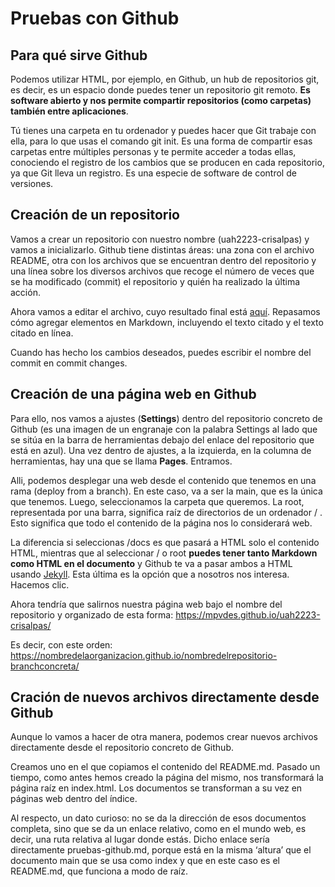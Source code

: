 # Pruebas con Github

## Para qué sirve Github

Podemos utilizar HTML, por ejemplo, en Github, un hub de repositorios git, es decir, es un espacio donde puedes tener un repositorio git remoto. **Es software abierto y nos permite compartir repositorios (como carpetas) también entre aplicaciones**.

Tú tienes una carpeta en tu ordenador y puedes hacer que Git trabaje con ella, para lo que usas el comando git init. Es una forma de compartir esas carpetas entre múltiples personas y te permite acceder a todas ellas, conociendo el registro de los cambios que se producen en cada repositorio, ya que Git lleva un registro. Es una especie de software de control de versiones.

## Creación de un repositorio

Vamos a crear un repositorio con nuestro nombre (uah2223-crisalpas) y vamos a inicializarlo. Github tiene distintas áreas: una zona con el archivo README, otra con los archivos que se encuentran dentro del repositorio y una línea sobre los diversos archivos que recoge el número de veces que se ha modificado (commit) el repositorio y quién ha realizado la última acción.

Ahora vamos a editar el archivo, cuyo resultado final está [aquí](pruebas-markdown.md). Repasamos cómo agregar elementos en Markdown, incluyendo el texto citado y el texto citado en línea.

Cuando has hecho los cambios deseados, puedes escribir el nombre del commit en commit changes.

## Creación de una página web en Github

Para ello, nos vamos a ajustes (**Settings**) dentro del repositorio concreto de Github (es una imagen de un engranaje con la palabra Settings al lado que se sitúa en la barra de herramientas debajo del enlace del repositorio que está en azul). Una vez dentro de ajustes, a la izquierda, en la columna de herramientas, hay una que se llama **Pages**. Entramos.

Alli, podemos desplegar una web desde el contenido que tenemos en una rama (deploy from a branch). En este caso, va a ser la main, que es la única que tenemos. Luego, seleccionamos la carpeta que queremos. La root, representada por una barra, significa raíz de directorios de un ordenador / . Esto significa que todo el contenido de la página nos lo considerará web.

La diferencia si seleccionas /docs es que pasará a HTML solo el contenido HTML, mientras que al seleccionar / o root **puedes tener tanto Markdown como HTML en el documento** y Github te va a pasar ambos a HTML usando [Jekyll](https://jekyllrb.com/). Esta última es la opción que a nosotros nos interesa. Hacemos clic.

Ahora tendría que salirnos nuestra página web bajo el nombre del repositorio y organizado de esta forma: https://mpvdes.github.io/uah2223-crisalpas/

Es decir, con este orden: https://nombredelaorganizacion.github.io/nombredelrepositorio-branchconcreta/

## Cración de nuevos archivos directamente desde Github

Aunque lo vamos a hacer de otra manera, podemos crear nuevos archivos directamente desde el repositorio concreto de Github.

Creamos uno en el que copiamos el contenido del README.md. Pasado un tiempo, como antes hemos creado la página del mismo, nos transformará la página raíz en index.html. Los documentos se transforman a su vez en páginas web dentro del índice. 

Al respecto, un dato curioso: no se da la dirección de esos documentos completa, sino que se da un enlace relativo, como en el mundo web, es decir, una ruta relativa al lugar donde estás. Dicho enlace sería directamente pruebas-github.md, porque está en la misma ‘altura’ que el documento main que se usa como index y que en este caso es el README.md, que funciona a modo de raíz.

